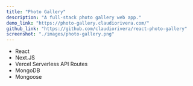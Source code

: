 ```yaml
---
title: "Photo Gallery"
description: "A full-stack photo gallery web app."
demo_link: "https://photo-gallery.claudiorivera.com/"
github_link: "https://github.com/claudiorivera/react-photo-gallery"
screenshot: "./images/photo-gallery.png"
---
```


- React
- Next.JS
- Vercel Serverless API Routes
- MongoDB
- Mongoose
